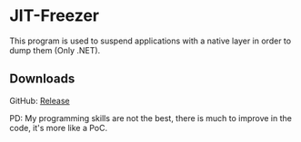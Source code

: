 # JIT-Freezer
This program is used to suspend applications with a native layer in order to dump them (Only .NET).

## Downloads
GitHub: [Release](https://github.com/ZrCulillo/JIT-Freezer/releases/download/1.0/JITFreezer.zip)

PD: My programming skills are not the best, there is much to improve in the code, it's more like a PoC.
